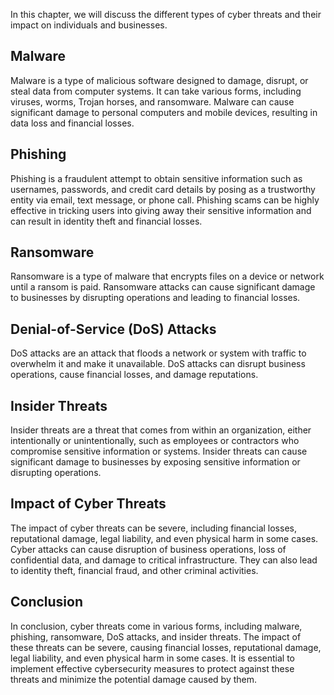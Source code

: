 
In this chapter, we will discuss the different types of cyber threats and their impact on individuals and businesses.

Malware
-------

Malware is a type of malicious software designed to damage, disrupt, or steal data from computer systems. It can take various forms, including viruses, worms, Trojan horses, and ransomware. Malware can cause significant damage to personal computers and mobile devices, resulting in data loss and financial losses.

Phishing
--------

Phishing is a fraudulent attempt to obtain sensitive information such as usernames, passwords, and credit card details by posing as a trustworthy entity via email, text message, or phone call. Phishing scams can be highly effective in tricking users into giving away their sensitive information and can result in identity theft and financial losses.

Ransomware
----------

Ransomware is a type of malware that encrypts files on a device or network until a ransom is paid. Ransomware attacks can cause significant damage to businesses by disrupting operations and leading to financial losses.

Denial-of-Service (DoS) Attacks
-------------------------------

DoS attacks are an attack that floods a network or system with traffic to overwhelm it and make it unavailable. DoS attacks can disrupt business operations, cause financial losses, and damage reputations.

Insider Threats
---------------

Insider threats are a threat that comes from within an organization, either intentionally or unintentionally, such as employees or contractors who compromise sensitive information or systems. Insider threats can cause significant damage to businesses by exposing sensitive information or disrupting operations.

Impact of Cyber Threats
-----------------------

The impact of cyber threats can be severe, including financial losses, reputational damage, legal liability, and even physical harm in some cases. Cyber attacks can cause disruption of business operations, loss of confidential data, and damage to critical infrastructure. They can also lead to identity theft, financial fraud, and other criminal activities.

Conclusion
----------

In conclusion, cyber threats come in various forms, including malware, phishing, ransomware, DoS attacks, and insider threats. The impact of these threats can be severe, causing financial losses, reputational damage, legal liability, and even physical harm in some cases. It is essential to implement effective cybersecurity measures to protect against these threats and minimize the potential damage caused by them.
